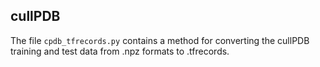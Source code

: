 ## cullPDB
The file `cpdb_tfrecords.py` contains a method for converting the cullPDB 
training and test data from .npz formats to .tfrecords.
